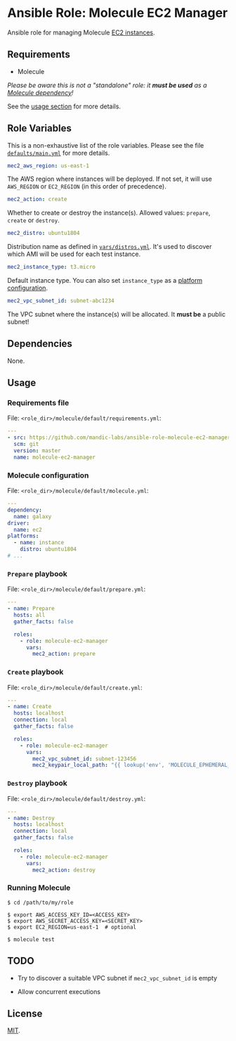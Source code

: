 # Ansible Role: Molecule EC2 Manager

Ansible role for managing Molecule [EC2 instances][molecule-ec2].

[molecule-ec2]: https://molecule.readthedocs.io/en/stable/configuration.html#ec2

## Requirements

- Molecule

_Please be aware this is not a "standalone" role: it **must be used** as a
[Molecule dependency][molecule-dependency]!_

See the [usage section](#usage) for more details.

[molecule-dependency]: https://molecule.readthedocs.io/en/stable/configuration.html#dependency

## Role Variables

This is a non-exhaustive list of the role variables. Please see the file [`defaults/main.yml`](defaults/main.yml)
for more details.

```yaml
mec2_aws_region: us-east-1
```

The AWS region where instances will be deployed. If not set, it will use `AWS_REGION`
or `EC2_REGION` (in this order of precedence).

```yaml
mec2_action: create
```

Whether to create or destroy the instance(s). Allowed values: `prepare`, `create` or `destroy`.

```yaml
mec2_distro: ubuntu1804
```

Distribution name as defined in [`vars/distros.yml`](vars/distros.yml). It's used
to discover which AMI will be used for each test instance.

```yaml
mec2_instance_type: t3.micro
```

Default instance type. You can also set `instance_type` as a [platform configuration](#molecule-configuration).

```yaml
mec2_vpc_subnet_id: subnet-abc1234
```

The VPC subnet where the instance(s) will be allocated. It **must be** a public subnet!

## Dependencies

None.

## Usage

### Requirements file

File: `<role_dir>/molecule/default/requirements.yml`:

```yaml
---
- src: https://github.com/mandic-labs/ansible-role-molecule-ec2-manager.git
  scm: git
  version: master
  name: molecule-ec2-manager
```

### Molecule configuration

File: `<role_dir>/molecule/default/molecule.yml`:

```yaml
---
dependency:
  name: galaxy
driver:
  name: ec2
platforms:
  - name: instance
    distro: ubuntu1804
# ...
```

### `Prepare` playbook

File: `<role_dir>/molecule/default/prepare.yml`:

```yaml
---
- name: Prepare
  hosts: all
  gather_facts: false

  roles:
    - role: molecule-ec2-manager
      vars:
        mec2_action: prepare
```

### `Create` playbook

File: `<role_dir>/molecule/default/create.yml`:

```yaml
---
- name: Create
  hosts: localhost
  connection: local
  gather_facts: false

  roles:
    - role: molecule-ec2-manager
      vars:
        mec2_vpc_subnet_id: subnet-123456
        mec2_keypair_local_path: "{{ lookup('env', 'MOLECULE_EPHEMERAL_DIRECTORY') }}/ssh_key"
```

### `Destroy` playbook

File: `<role_dir>/molecule/default/destroy.yml`:

```yaml
---
- name: Destroy
  hosts: localhost
  connection: local
  gather_facts: false

  roles:
    - role: molecule-ec2-manager
      vars:
        mec2_action: destroy
```

### Running Molecule

```console
$ cd /path/to/my/role

$ export AWS_ACCESS_KEY_ID=<ACCESS_KEY>
$ export AWS_SECRET_ACCESS_KEY=<SECRET_KEY>
$ export EC2_REGION=us-east-1  # optional

$ molecule test
```

## TODO

- Try to discover a suitable VPC subnet if `mec2_vpc_subnet_id` is empty

- Allow concurrent executions

## License

[MIT](LICENSE).
